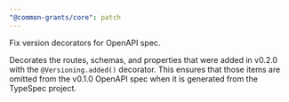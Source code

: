 ```yaml
---
"@common-grants/core": patch
---
```


Fix version decorators for OpenAPI spec.

Decorates the routes, schemas, and properties that were added in v0.2.0 with the `@Versioning.added()` decorator. This ensures that those items are omitted from the v0.1.0 OpenAPI spec when it is generated from the TypeSpec project.
